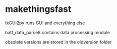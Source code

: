 # makethingsfast

tkGUI2py runs GUI and everything else

batt_data_parse8 contains data processing module

obsolete versions are stored in the oldversion folder